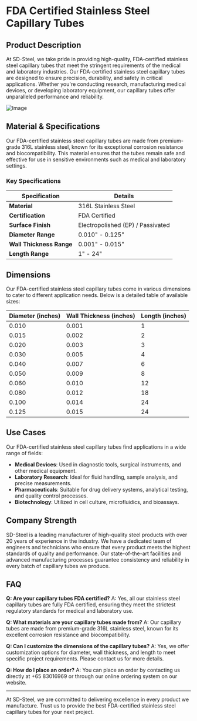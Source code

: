 # FDA Certified Stainless Steel Capillary Tubes

## Product Description

At SD-Steel, we take pride in providing high-quality, FDA-certified stainless steel capillary tubes that meet the stringent requirements of the medical and laboratory industries. Our FDA-certified stainless steel capillary tubes are designed to ensure precision, durability, and safety in critical applications. Whether you're conducting research, manufacturing medical devices, or developing laboratory equipment, our capillary tubes offer unparalleled performance and reliability.

![Image](https://github.com/user-attachments/assets/2567258e-e124-4816-932d-1809bd27ef0b)

## Material & Specifications

Our FDA-certified stainless steel capillary tubes are made from premium-grade 316L stainless steel, known for its exceptional corrosion resistance and biocompatibility. This material ensures that the tubes remain safe and effective for use in sensitive environments such as medical and laboratory settings.

### Key Specifications

| **Specification** | **Details** |
|-------------------|-------------|
| **Material**      | 316L Stainless Steel |
| **Certification** | FDA Certified |
| **Surface Finish** | Electropolished (EP) / Passivated |
| **Diameter Range** | 0.010" - 0.125" |
| **Wall Thickness Range** | 0.001" - 0.015" |
| **Length Range** | 1" - 24" |

## Dimensions

Our FDA-certified stainless steel capillary tubes come in various dimensions to cater to different application needs. Below is a detailed table of available sizes:

| **Diameter (inches)** | **Wall Thickness (inches)** | **Length (inches)** |
|-----------------------|-----------------------------|---------------------|
| 0.010                 | 0.001                       | 1                   |
| 0.015                 | 0.002                       | 2                   |
| 0.020                 | 0.003                       | 3                   |
| 0.030                 | 0.005                       | 4                   |
| 0.040                 | 0.007                       | 6                   |
| 0.050                 | 0.009                       | 8                   |
| 0.060                 | 0.010                       | 12                  |
| 0.080                 | 0.012                       | 18                  |
| 0.100                 | 0.014                       | 24                  |
| 0.125                 | 0.015                       | 24                  |

## Use Cases

Our FDA-certified stainless steel capillary tubes find applications in a wide range of fields:

- **Medical Devices**: Used in diagnostic tools, surgical instruments, and other medical equipment.
- **Laboratory Research**: Ideal for fluid handling, sample analysis, and precise measurements.
- **Pharmaceuticals**: Suitable for drug delivery systems, analytical testing, and quality control processes.
- **Biotechnology**: Utilized in cell culture, microfluidics, and bioassays.

## Company Strength

SD-Steel is a leading manufacturer of high-quality steel products with over 20 years of experience in the industry. We have a dedicated team of engineers and technicians who ensure that every product meets the highest standards of quality and performance. Our state-of-the-art facilities and advanced manufacturing processes guarantee consistency and reliability in every batch of capillary tubes we produce.

## FAQ

**Q: Are your capillary tubes FDA certified?**
A: Yes, all our stainless steel capillary tubes are fully FDA certified, ensuring they meet the strictest regulatory standards for medical and laboratory use.

**Q: What materials are your capillary tubes made from?**
A: Our capillary tubes are made from premium-grade 316L stainless steel, known for its excellent corrosion resistance and biocompatibility.

**Q: Can I customize the dimensions of the capillary tubes?**
A: Yes, we offer customization options for diameter, wall thickness, and length to meet specific project requirements. Please contact us for more details.

**Q: How do I place an order?**
A: You can place an order by contacting us directly at +65 83016969 or through our online ordering system on our website.

---

At SD-Steel, we are committed to delivering excellence in every product we manufacture. Trust us to provide the best FDA-certified stainless steel capillary tubes for your next project.